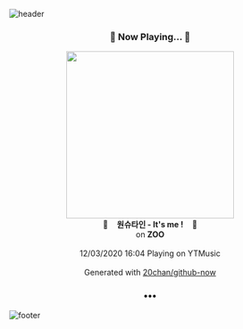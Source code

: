 ![header](https://capsule-render.vercel.app/api?type=wave&height=170&section=header&text=Hi.%20I'm%20SHIFT&fontColor=090707&fontAlignX=45&fontAlignY=65&fontSize=100)

<h3 align="center">🎵 Now Playing... 🎵</h3>
<p align="center">
  <a href="https://music.youtube.com/channel/UC26_v5ZJhEnTuP1c8ikHB_g">
    <img width="300" src="https://lh3.googleusercontent.com/BQ6rsQPMjLCsWzOMysPUc3yi9v1AFMjmJgibiuW3hj6KkfJ9M-feKOa0FnII-mpufcVfqcke8VAuLskQ">
  </a>
  <br>
  🎵&nbsp&nbsp&nbsp <b>원슈타인 - It's me !</b> &nbsp&nbsp&nbsp🎵
  <br>
  on <b>ZOO</b>
  
  <br />
  <br />
  12/03/2020 16:04 Playing on YTMusic
  <br />
  <br />
  Generated with <a href="https://github.com/20chan/github-now">20chan/github-now</a>
</p>

<h3 align="center">•••</h3>

![footer](https://capsule-render.vercel.app/api?type=wave&height=150&section=footer)
